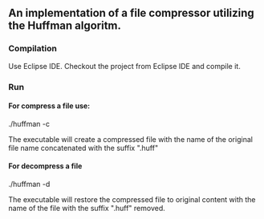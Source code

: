## An implementation of a file compressor utilizing the Huffman algoritm.

### Compilation

Use Eclipse IDE. Checkout the project from Eclipse IDE and compile it.

### Run

#### For compress a file use:

./huffman -c <filename>

The executable will create a compressed file with the name of the original file name concatenated with the suffix ".huff"

#### For decompress a file

./huffman -d <filename>

The executable will restore the compressed file to original content with the name of the file with the suffix ".huff" removed.
